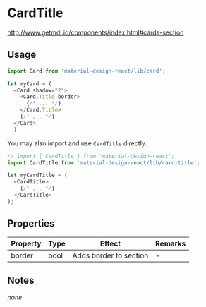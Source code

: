# CardTitle

http://www.getmdl.io/components/index.html#cards-section


## Usage

```javascript
import Card from 'material-design-react/lib/card';

let myCard = (
  <Card shadow="2">
    <Card.Title border>
      {/* ... */}
    </Card.Title>
    {/* ... */}
  </Card>
  )
```

You may also import and use `CardTitle` directly.

```javascript
// import { CardTitle } from 'material-design-react';
import CardTitle from 'material-design-react/lib/card-title';

let myCardTitle = (
  <CardTitle>
    {/* ... */}
  </CardTitle>
);
```

## Properties
Property | Type | Effect | Remarks
-------- | ------ | ------ | -------
border | bool | Adds border to section | -




## Notes
*none*
